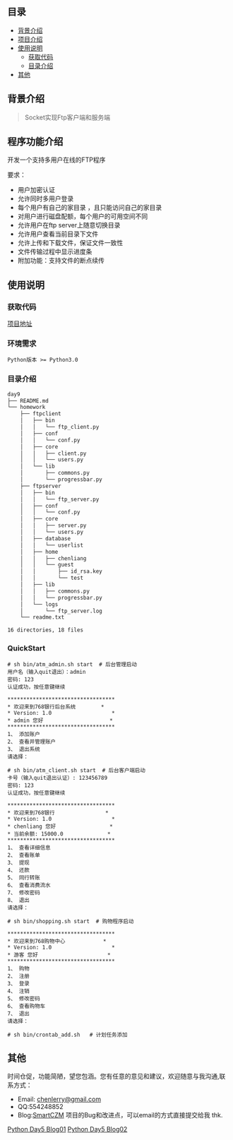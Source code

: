 ## 目录
* [背景介绍](#背景介绍)
* [项目介绍](#程序功能介绍)
* [使用说明](#使用说明)
   * [获取代码](#获取代码)
   * [目录介绍](#目录介绍)
* [其他](#其他)
   

## 背景介绍

> Socket实现Ftp客户端和服务端

## 程序功能介绍

开发一个支持多用户在线的FTP程序

要求：
* 用户加密认证
* 允许同时多用户登录
* 每个用户有自己的家目录 ，且只能访问自己的家目录
* 对用户进行磁盘配额，每个用户的可用空间不同
* 允许用户在ftp server上随意切换目录
* 允许用户查看当前目录下文件
* 允许上传和下载文件，保证文件一致性
* 文件传输过程中显示进度条
* 附加功能：支持文件的断点续传

## 使用说明

### 获取代码

[项目地址](<https://github.com/smartczm/python-learn/tree/master/s13-day5/day5>)

### 环境需求 

`Python版本 >= Python3.0`

### 目录介绍

```txt
day9
├── README.md
└── homework
    ├── ftpclient
    │   ├── bin
    │   │   └── ftp_client.py
    │   ├── conf
    │   │   └── conf.py
    │   ├── core
    │   │   ├── client.py
    │   │   └── users.py
    │   └── lib
    │       ├── commons.py
    │       └── progressbar.py
    ├── ftpserver
    │   ├── bin
    │   │   └── ftp_server.py
    │   ├── conf
    │   │   └── conf.py
    │   ├── core
    │   │   ├── server.py
    │   │   └── users.py
    │   ├── database
    │   │   └── userlist
    │   ├── home
    │   │   ├── chenliang
    │   │   └── guest
    │   │       ├── id_rsa.key
    │   │       └── test
    │   ├── lib
    │   │   ├── commons.py
    │   │   └── progressbar.py
    │   └── logs
    │       └── ftp_server.log
    └── readme.txt

16 directories, 18 files
```

### QuickStart

```shell
# sh bin/atm_admin.sh start  # 后台管理启动
用户名（输入quit退出）：admin
密码: 123
认证成功，按任意键继续

**********************************
* 欢迎来到768银行后台系统        *
* Version: 1.0                   *
* admin 您好                     *
**********************************
1、 添加账户
2、 查看并管理账户
3、 退出系统
请选择：

# sh bin/atm_client.sh start  # 后台客户端启动
卡号（输入quit退出认证）: 123456789
密码: 123
认证成功，按任意键继续

**********************************
* 欢迎来到768银行                *
* Version: 1.0                   *
* chenliang 您好                 *
* 当前余额: 15000.0              *
**********************************
1、 查看详细信息
2、 查看账单
3、 提现
4、 还款
5、 同行转账
6、 查看消费流水
7、 修改密码
8、 退出
请选择：

# sh bin/shopping.sh start  # 购物程序启动

**********************************
* 欢迎来到768购物中心            *
* Version: 1.0                   *
* 游客 您好                      *
**********************************
1、 购物
2、 注册
3、 登录
4、 注销
5、 修改密码
6、 查看购物车
7、 退出
请选择：

# sh bin/crontab_add.sh   # 计划任务添加
```

## 其他
 
时间仓促，功能简陋，望您包涵。您有任意的意见和建议，欢迎随意与我沟通,联系方式：
* Email: <chenlerry@gmail.com>
* QQ:554248852
* Blog:[SmartCZM](http://www.smartczm.com)
项目的Bug和改进点，可以email的方式直接提交给我 thk.

[Python Day5 Blog01](<https://www.smartczm.com/python_day5_01.html>)
[Python Day5 Blog02](<https://www.smartczm.com/python_day5_02.html>)
